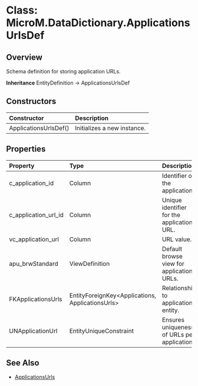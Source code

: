 # Class: MicroM.DataDictionary.ApplicationsUrlsDef
## Overview
Schema definition for storing application URLs.

**Inheritance**
EntityDefinition -> ApplicationsUrlsDef

## Constructors
| Constructor | Description |
|:------------|:-------------|
| ApplicationsUrlsDef() | Initializes a new instance. |

## Properties
| Property | Type | Description |
|:------------|:-------------|:-------------|
| c_application_id | Column<string> | Identifier of the application. |
| c_application_url_id | Column<string> | Unique identifier for the application URL. |
| vc_application_url | Column<string> | URL value. |
| apu_brwStandard | ViewDefinition | Default browse view for application URLs. |
| FKApplicationsUrls | EntityForeignKey<Applications, ApplicationsUrls> | Relationship to application entity. |
| UNApplicationUrl | EntityUniqueConstraint | Ensures uniqueness of URLs per application. |

## See Also
- [ApplicationsUrls](../ApplicationsUrls/index.md)
